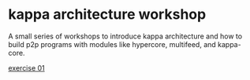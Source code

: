 # kappa architecture workshop

A small series of workshops to introduce kappa architecture and how to build p2p programs with modules like hypercore, multifeed, and kappa-core.

[exercise 01](https://noffle.github.io/kappa-arch-workshop/build/01.html)
